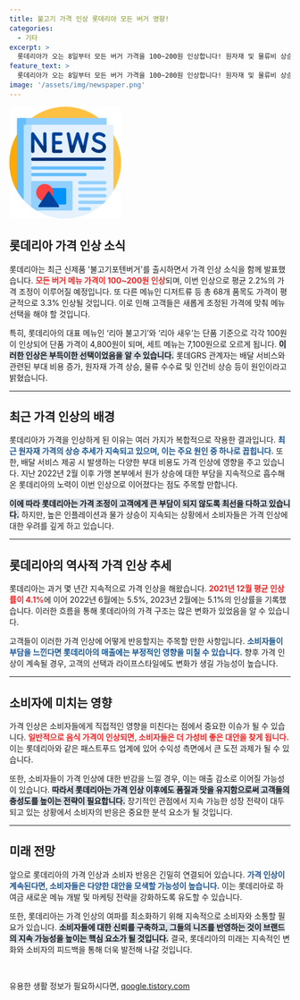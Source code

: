 ```yaml
---
title: 불고기 가격 인상 롯데리아 모든 버거 영향!
categories:
  - 기타
excerpt: >
  롯데리아가 오는 8일부터 모든 버거 가격을 100~200원 인상합니다! 원자재 및 물류비 상승이 이유로, 대표 메뉴도 가격 조정. 가격 인상이 지속되는 이유를 알아보세요!
feature_text: >
  롯데리아가 오는 8일부터 모든 버거 가격을 100~200원 인상합니다! 원자재 및 물류비 상승이 이유로, 대표 메뉴도 가격 조정. 가격 인상이 지속되는 이유를 알아보세요!
image: '/assets/img/newspaper.png'
---
```


<p><img src="/assets/img/newspaper.png" alt="kimp 속보" /></p>

<h2 data-ke-size="size26">롯데리아 가격 인상 소식</h2>

<p data-ke-size="size16">롯데리아는 최근 신제품 '불고기포텐버거'를 출시하면서 가격 인상 소식을 함께 발표했습니다. <b><span style="color: #ee2323;">모든 버거 메뉴 가격이 100~200원 인상</span></b>되며, 이번 인상으로 평균 2.2%의 가격 조정이 이루어질 예정입니다. 또 다른 메뉴인 디저트류 등 총 68개 품목도 가격이 평균적으로 3.3% 인상될 것입니다. 이로 인해 고객들은 새롭게 조정된 가격에 맞춰 메뉴 선택을 해야 할 것입니다.</p>

<p data-ke-size="size16">특히, 롯데리아의 대표 메뉴인 ‘리아 불고기’와 ‘리아 새우’는 단품 기준으로 각각 100원이 인상되어 단품 가격이 4,800원이 되며, 세트 메뉴는 7,100원으로 오르게 됩니다. <b><span style="background-color: #21538527;">이러한 인상은 부득이한 선택이었음을 알 수 있습니다.</span></b> 롯데GRS 관계자는 배달 서비스와 관련된 부대 비용 증가, 원자재 가격 상승, 물류 수수료 및 인건비 상승 등이 원인이라고 밝혔습니다.</p>

<hr>

<h2 data-ke-size="size26">최근 가격 인상의 배경</h2>

<p data-ke-size="size16">롯데리아가 가격을 인상하게 된 이유는 여러 가지가 복합적으로 작용한 결과입니다. <b><span style="color: #1a5490;">최근 원자재 가격의 상승 추세가 지속되고 있으며, 이는 주요 원인 중 하나로 꼽힙니다.</span></b> 또한, 배달 서비스 제공 시 발생하는 다양한 부대 비용도 가격 인상에 영향을 주고 있습니다. 지난 2022년 2월 이후 가맹 본부에서 원가 상승에 대한 부담을 지속적으로 흡수해온 롯데리아의 노력이 이번 인상으로 이어졌다는 점도 주목할 만합니다.</p>

<p data-ke-size="size16"><b><span style="background-color: #21538527;">이에 따라 롯데리아는 가격 조정이 고객에게 큰 부담이 되지 않도록 최선을 다하고 있습니다.</span></b> 하지만, 높은 인플레이션과 물가 상승이 지속되는 상황에서 소비자들은 가격 인상에 대한 우려를 깊게 하고 있습니다.</p>

<hr>

<h2 data-ke-size="size26">롯데리아의 역사적 가격 인상 추세</h2>

<p data-ke-size="size16">롯데리아는 과거 몇 년간 지속적으로 가격 인상을 해왔습니다. <b><span style="color: #ee2323;">2021년 12월 평균 인상률이 4.1%</span></b>에 이어 2022년 6월에는 5.5%, 2023년 2월에는 5.1%의 인상률을 기록했습니다. 이러한 흐름을 통해 롯데리아의 가격 구조는 많은 변화가 있었음을 알 수 있습니다.</p>

<p data-ke-size="size16">고객들이 이러한 가격 인상에 어떻게 반응할지는 주목할 만한 사항입니다. <b><span style="color: #1a5490;">소비자들이 부담을 느낀다면 롯데리아의 매출에는 부정적인 영향을 미칠 수 있습니다.</span></b> 향후 가격 인상이 계속될 경우, 고객의 선택과 라이프스타일에도 변화가 생길 가능성이 높습니다.</p>

<hr>

<h2 data-ke-size="size26">소비자에 미치는 영향</h2>

<p data-ke-size="size16">가격 인상은 소비자들에게 직접적인 영향을 미친다는 점에서 중요한 이슈가 될 수 있습니다. <b><span style="color: #ee2323;">일반적으로 음식 가격이 인상되면, 소비자들은 더 가성비 좋은 대안을 찾게 됩니다.</span></b> 이는 롯데리아와 같은 패스트푸드 업계에 있어 수익성 측면에서 큰 도전 과제가 될 수 있습니다.</p>

<p data-ke-size="size16">또한, 소비자들이 가격 인상에 대한 반감을 느낄 경우, 이는 매출 감소로 이어질 가능성이 있습니다. <b><span style="background-color: #21538527;">따라서 롯데리아는 가격 인상 이후에도 품질과 맛을 유지함으로써 고객들의 충성도를 높이는 전략이 필요합니다.</span></b> 장기적인 관점에서 지속 가능한 성장 전략이 대두되고 있는 상황에서 소비자의 반응은 중요한 분석 요소가 될 것입니다.</p>

<hr>

<h2 data-ke-size="size26">미래 전망</h2>

<p data-ke-size="size16">앞으로 롯데리아의 가격 인상과 소비자 반응은 긴밀히 연결되어 있습니다. <b><span style="color: #1a5490;">가격 인상이 계속된다면, 소비자들은 다양한 대안을 모색할 가능성이 높습니다.</span></b> 이는 롯데리아로 하여금 새로운 메뉴 개발 및 마케팅 전략을 강화하도록 유도할 수 있습니다. </p>

<p data-ke-size="size16">또한, 롯데리아는 가격 인상의 여파를 최소화하기 위해 지속적으로 소비자와 소통할 필요가 있습니다. <b><span style="background-color: #21538527;">소비자들에 대한 신뢰를 구축하고, 그들의 니즈를 반영하는 것이 브랜드의 지속 가능성을 높이는 핵심 요소가 될 것입니다.</span></b> 결국, 롯데리아의 미래는 지속적인 변화와 소비자의 피드백을 통해 더욱 발전해 나갈 것입니다.</p>

<p data-ke-size="size16">&nbsp;</p>
유용한 생활 정보가 필요하시다면, <a href="https://qoogle.tistory.com" rel="dofollow">qoogle.tistory.com</a>


